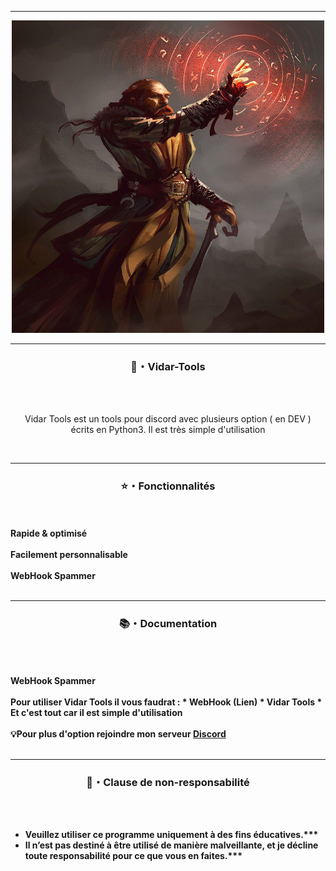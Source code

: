 -----
<p align="center">
<img src="https://github.com/anthoxdu13/Vidar-Tools/blob/main/vidar%20Tools.jpg?raw=true", width="500", height="500">
</p>

-----

### <p align="center">🔧・Vidar-Tools </p>
<br><br>
<p align="center">
<ong>
Vidar Tools est un tools pour discord avec plusieurs option ( en DEV ) 
<br>
écrits en Python3. Il est très simple d'utilisation
</fort>
</p>
<br>

-----

### <p align="center"> ⭐・Fonctionnalités</p>

<br><br>
<strong>Rapide & optimisé</fort>
<br>
<br>
<strong>Facilement personnalisable</fort>
<br>
<br>
<strong>WebHook Spammer</fort>
<br>
<br>

-----

### <p align="center"> 📚・Documentation</p>

<br><br>
<br>
<strong>WebHook Spammer</fort>
<br>
<br>
<strong>Pour utiliser Vidar Tools il vous faudrat :</fort>
<strong>* WebHook (Lien)</fort>
<strong>* Vidar Tools</fort>
<strong>* Et c'est tout car il est simple d'utilisation</fort>
<br>
<br>
<strong>💡Pour plus d'option rejoindre mon serveur [Discord](https://discord.gg/ExdpKGkmYM) </fort>
<br>
<br>

-----

### <p align="center"> 📌・Clause de non-responsabilité</p>

<br><br>
* Veuillez utiliser ce programme uniquement à des fins éducatives.***
* Il n’est pas destiné à être utilisé de manière malveillante, et je décline toute responsabilité pour ce que vous en faites.***
<br><br>

